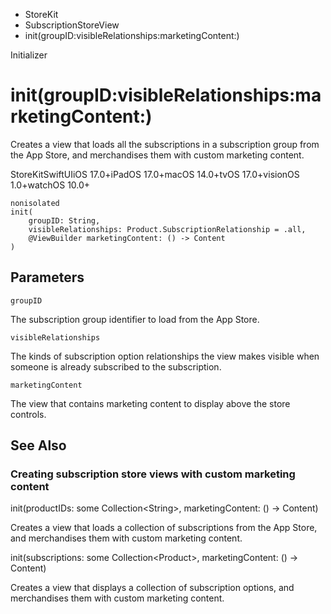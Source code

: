 

- StoreKit
- SubscriptionStoreView
-  init(groupID:visibleRelationships:marketingContent:) 

Initializer

# init(groupID:visibleRelationships:marketingContent:)

Creates a view that loads all the subscriptions in a subscription group from the App Store, and merchandises them with custom marketing content.

StoreKitSwiftUIiOS 17.0+iPadOS 17.0+macOS 14.0+tvOS 17.0+visionOS 1.0+watchOS 10.0+

``` source
nonisolated
init(
    groupID: String,
    visibleRelationships: Product.SubscriptionRelationship = .all,
    @ViewBuilder marketingContent: () -> Content
)
```

## Parameters 

`groupID`  

The subscription group identifier to load from the App Store.

`visibleRelationships`  

The kinds of subscription option relationships the view makes visible when someone is already subscribed to the subscription.

`marketingContent`  

The view that contains marketing content to display above the store controls.

## See Also

### Creating subscription store views with custom marketing content

init(productIDs: some Collection&lt;String>, marketingContent: () -> Content)

Creates a view that loads a collection of subscriptions from the App Store, and merchandises them with custom marketing content.

init(subscriptions: some Collection&lt;Product>, marketingContent: () -> Content)

Creates a view that displays a collection of subscription options, and merchandises them with custom marketing content.

